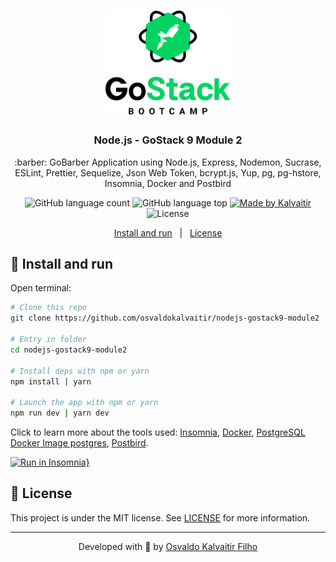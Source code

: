 <h1 align="center">
    <img src="/.github/assets/logo.png"
    width="200px"
    alt="Logo" />
</h1>

<h3 align="center">
  Node.js - GoStack 9 Module 2
</h3>

<p align="center">
  :barber: GoBarber Application using Node.js, Express, Nodemon, Sucrase, ESLint, Prettier, Sequelize, Json Web Token, bcrypt.js, Yup, pg, pg-hstore, Insomnia, Docker and Postbird
</p>

<p align="center">
  <img alt="GitHub language count" src="https://img.shields.io/github/languages/count/osvaldokalvaitir/nodejs-gostack9-module2.svg?color=00A83A">

  <img alt="GitHub language top" src="https://img.shields.io/github/languages/top/osvaldokalvaitir/nodejs-gostack9-module2.svg?color=00A83A">

  <a href="https://kalvaitir.com/">
    <img alt="Made by Kalvaitir" src="https://img.shields.io/badge/made%20by-Kalvaitir-00A83A">
  </a>

  <img alt="License" src="https://img.shields.io/badge/license-MIT-00A83A">
</p>

<p align="center">
  <a href="#wrench-install-and-run">Install and run</a>&nbsp;&nbsp;&nbsp;|&nbsp;&nbsp;&nbsp;<a href="#memo-license">License</a>
</p>

## :wrench: Install and run

Open terminal:

```sh
# Clone this repo
git clone https://github.com/osvaldokalvaitir/nodejs-gostack9-module2

# Entry in folder
cd nodejs-gostack9-module2

# Install deps with npm or yarn
npm install | yarn

# Launch the app with npm or yarn
npm run dev | yarn dev
```

Click to learn more about the tools used: [Insomnia](https://github.com/osvaldokalvaitir/awesome/blob/main/src/api-clients/insomnia.md), [Docker](https://github.com/osvaldokalvaitir/awesome/blob/main/src/containers/docker.md), [PostgreSQL Docker Image postgres](https://github.com/osvaldokalvaitir/awesome/blob/main/src/containers/docker/images/postgres.md), [Postbird](https://github.com/osvaldokalvaitir/awesome/blob/main/src/sgdbs/postgresql/postbird.md).

[![Run in Insomnia}](https://insomnia.rest/images/run.svg)](https://insomnia.rest/run/?label=GoBarber&uri=https%3A%2F%2Fraw.githubusercontent.com%2Fosvaldokalvaitir%2Fnodejs-gostack9-module2%2Fmain%2FInsomnia.json)

## :memo: License

This project is under the MIT license. See [LICENSE](/LICENSE) for more information.

---

<p align="center">
Developed with 💚 by <a href="https://www.linkedin.com/in/osvaldokalvaitir">Osvaldo Kalvaitir Filho</a>
</p>
